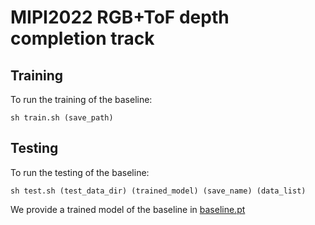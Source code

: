 # MIPI2022 RGB+ToF depth completion track

## Training
To run the training of the baseline:

```
sh train.sh (save_path)
```

## Testing
To run the testing of the baseline:

```
sh test.sh (test_data_dir) (trained_model) (save_name) (data_list)
```
We provide a trained model of the baseline in [baseline.pt](https://drive.google.com/file/d/1DL6JcYaDSKYph3T93RFDUVIPzQvKFw1n/view?usp=sharing)
